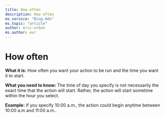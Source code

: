 ```yaml
---
title: How often
description: How often
ms.service: "Bing-Ads"
ms.topic: "article"
author: eric-urban
ms.author: eur
---
```


# How often

**What it is:** How often you want your action to be run and the time you want it to start.

**What you need to know:** The time of day you specify is not necessarily the exact time that the action will start. Rather, the action will start sometime within the hour you select.

**Example:** If you specify 10:00 a.m., the action could begin anytime between 10:00 a.m and 11:00 a.m..


